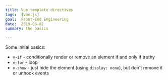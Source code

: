 ```yaml
---
title: Vue template directives
tags:  [Vue.js]
goal:  Front-End Engineering
date:  2019-06-02
summary: the basics

---
```


Some initial basics:

* `v-if` - conditionally render or remove an element if and only if truthy
* `v-for` - loop
* `v-show` - just hide the element (using `display: none`), but don't remove it or unhook events
